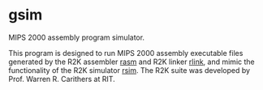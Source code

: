# gsim
MIPS 2000 assembly program simulator.  

This program is designed to run MIPS 2000 assembly executable files generated by the R2K assembler 
[rasm](https://www.cs.rit.edu/~vcss345/documents/rasm.html) and R2K linker [rlink](https://www.cs.rit.edu/~vcss345/documents/rlink.html), and mimic the 
functionality of the R2K simulator [rsim](https://www.cs.rit.edu/~vcss345/documents/rsim.html). The R2K suite was developed by Prof. Warren R. Carithers
at RIT. 

